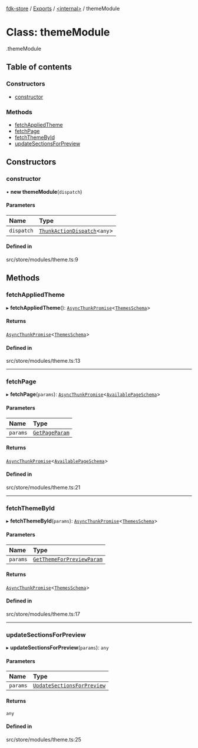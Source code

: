 [fdk-store](../README.md) / [Exports](../modules.md) / [<internal\>](../modules/internal_.md) / themeModule

# Class: themeModule

[<internal>](../modules/internal_.md).themeModule

## Table of contents

### Constructors

- [constructor](internal_.themeModule.md#constructor)

### Methods

- [fetchAppliedTheme](internal_.themeModule.md#fetchappliedtheme)
- [fetchPage](internal_.themeModule.md#fetchpage)
- [fetchThemeById](internal_.themeModule.md#fetchthemebyid)
- [updateSectionsForPreview](internal_.themeModule.md#updatesectionsforpreview)

## Constructors

### constructor

• **new themeModule**(`dispatch`)

#### Parameters

| Name | Type |
| :------ | :------ |
| `dispatch` | [`ThunkActionDispatch`](../modules/internal_.md#thunkactiondispatch)<`any`\> |

#### Defined in

src/store/modules/theme.ts:9

## Methods

### fetchAppliedTheme

▸ **fetchAppliedTheme**(): [`AsyncThunkPromise`](../modules/internal_.md#asyncthunkpromise)<[`ThemesSchema`](../modules/internal_.md#themesschema)\>

#### Returns

[`AsyncThunkPromise`](../modules/internal_.md#asyncthunkpromise)<[`ThemesSchema`](../modules/internal_.md#themesschema)\>

#### Defined in

src/store/modules/theme.ts:13

___

### fetchPage

▸ **fetchPage**(`params`): [`AsyncThunkPromise`](../modules/internal_.md#asyncthunkpromise)<[`AvailablePageSchema`](../modules/internal_.md#availablepageschema)\>

#### Parameters

| Name | Type |
| :------ | :------ |
| `params` | [`GetPageParam`](../modules/internal_.md#getpageparam-1) |

#### Returns

[`AsyncThunkPromise`](../modules/internal_.md#asyncthunkpromise)<[`AvailablePageSchema`](../modules/internal_.md#availablepageschema)\>

#### Defined in

src/store/modules/theme.ts:21

___

### fetchThemeById

▸ **fetchThemeById**(`params`): [`AsyncThunkPromise`](../modules/internal_.md#asyncthunkpromise)<[`ThemesSchema`](../modules/internal_.md#themesschema)\>

#### Parameters

| Name | Type |
| :------ | :------ |
| `params` | [`GetThemeForPreviewParam`](../modules/internal_.md#getthemeforpreviewparam) |

#### Returns

[`AsyncThunkPromise`](../modules/internal_.md#asyncthunkpromise)<[`ThemesSchema`](../modules/internal_.md#themesschema)\>

#### Defined in

src/store/modules/theme.ts:17

___

### updateSectionsForPreview

▸ **updateSectionsForPreview**(`params`): `any`

#### Parameters

| Name | Type |
| :------ | :------ |
| `params` | [`UpdateSectionsForPreview`](../modules/internal_.md#updatesectionsforpreview) |

#### Returns

`any`

#### Defined in

src/store/modules/theme.ts:25
